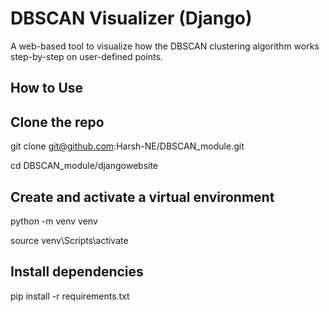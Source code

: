 # DBSCAN Visualizer (Django)

A web-based tool to visualize how the DBSCAN clustering algorithm works step-by-step on user-defined points.

## How to Use 

## Clone the repo
git clone git@github.com:Harsh-NE/DBSCAN_module.git


cd DBSCAN_module/djangowebsite
## Create and activate a virtual environment
python -m venv venv


source venv\Scripts\activate
## Install dependencies
pip install -r requirements.txt
